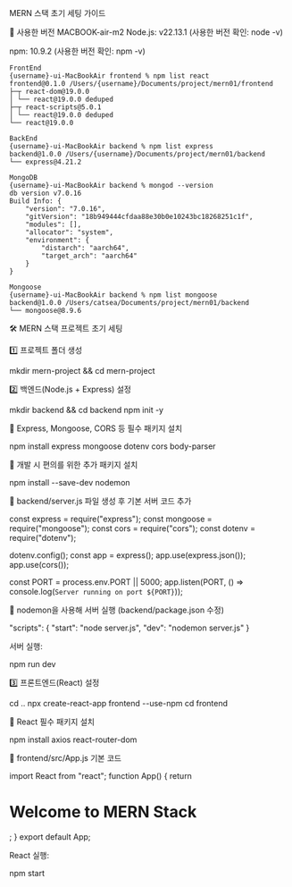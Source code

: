 MERN 스택 초기 세팅 가이드

📌 사용한 버전
MACBOOK-air-m2
Node.js: v22.13.1  (사용한 버전 확인: node -v)

npm: 10.9.2  (사용한 버전 확인: npm -v)
```
FrontEnd
{username}-ui-MacBookAir frontend % npm list react
frontend@0.1.0 /Users/{username}/Documents/project/mern01/frontend
├─┬ react-dom@19.0.0
│ └── react@19.0.0 deduped
├─┬ react-scripts@5.0.1
│ └── react@19.0.0 deduped
└── react@19.0.0
```

```
BackEnd
{username}-ui-MacBookAir backend % npm list express
backend@1.0.0 /Users/{username}/Documents/project/mern01/backend
└── express@4.21.2
```

```
MongoDB
{username}-ui-MacBookAir backend % mongod --version
db version v7.0.16
Build Info: {
    "version": "7.0.16",
    "gitVersion": "18b949444cfdaa88e30b0e10243bc18268251c1f",
    "modules": [],
    "allocator": "system",
    "environment": {
        "distarch": "aarch64",
        "target_arch": "aarch64"
    }
}
```

```
Mongoose
{username}-ui-MacBookAir backend % npm list mongoose   
backend@1.0.0 /Users/catsea/Documents/project/mern01/backend
└── mongoose@8.9.6
```

🛠 MERN 스택 프로젝트 초기 세팅

1️⃣ 프로젝트 폴더 생성

mkdir mern-project && cd mern-project

2️⃣ 백엔드(Node.js + Express) 설정

mkdir backend && cd backend
npm init -y

📌 Express, Mongoose, CORS 등 필수 패키지 설치

npm install express mongoose dotenv cors body-parser

📌 개발 시 편의를 위한 추가 패키지 설치

npm install --save-dev nodemon

📌 backend/server.js 파일 생성 후 기본 서버 코드 추가

const express = require("express");
const mongoose = require("mongoose");
const cors = require("cors");
const dotenv = require("dotenv");

dotenv.config();
const app = express();
app.use(express.json());
app.use(cors());

const PORT = process.env.PORT || 5000;
app.listen(PORT, () => console.log(`Server running on port ${PORT}`));

📌 nodemon을 사용해 서버 실행 (backend/package.json 수정)

"scripts": {
  "start": "node server.js",
  "dev": "nodemon server.js"
}

서버 실행:

npm run dev

3️⃣ 프론트엔드(React) 설정

cd ..
npx create-react-app frontend --use-npm
cd frontend

📌 React 필수 패키지 설치

npm install axios react-router-dom

📌 frontend/src/App.js 기본 코드

import React from "react";
function App() {
  return <h1>Welcome to MERN Stack</h1>;
}
export default App;

React 실행:

npm start

